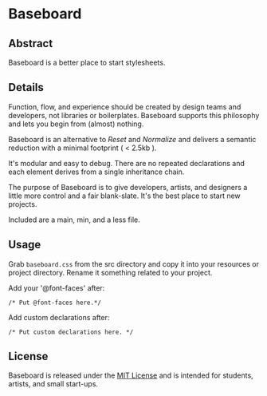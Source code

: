 # Baseboard #

## Abstract ##

Baseboard is a better place to start stylesheets.

## Details ##

Function, flow, and experience should be created by design teams and developers, not libraries or boilerplates. Baseboard supports this philosophy and lets you begin from (almost) nothing.

Baseboard is an alternative to *Reset* and *Normalize* and delivers a semantic reduction with a minimal footprint ( < 2.5kb ).

It's modular and easy to debug. There are no repeated declarations and each element derives from a single inheritance chain.

The purpose of Baseboard is to give developers, artists, and designers a little more control and a fair blank-slate. It's the best place to start new projects.

Included are a main, min, and a less file.

## Usage ##

Grab `baseboard.css` from the src directory and copy it into your resources or project directory. Rename it something related to your project.

Add your '@font-faces' after:

`/* Put @font-faces here.*/`

Add custom declarations after:

`/* Put custom declarations here. */`

## License ##

Baseboard is released under the [MIT License](https://opensource.org/licenses/MIT) and is intended for students, artists, and small start-ups.
